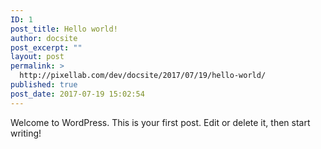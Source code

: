 ```yaml
---
ID: 1
post_title: Hello world!
author: docsite
post_excerpt: ""
layout: post
permalink: >
  http://pixellab.com/dev/docsite/2017/07/19/hello-world/
published: true
post_date: 2017-07-19 15:02:54
---
```

Welcome to WordPress. This is your first post. Edit or delete it, then start writing!
